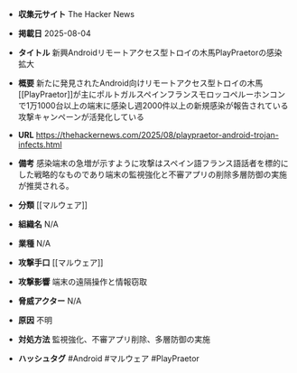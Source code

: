 - **収集元サイト**
The Hacker News

- **掲載日**
2025-08-04

- **タイトル**
新興Androidリモートアクセス型トロイの木馬PlayPraetorの感染拡大

- **概要**
新たに発見されたAndroid向けリモートアクセス型トロイの木馬[[PlayPraetor]]が主にポルトガルスペインフランスモロッコペルーホンコンで1万1000台以上の端末に感染し週2000件以上の新規感染が報告されている攻撃キャンペーンが活発化している

- **URL**
https://thehackernews.com/2025/08/playpraetor-android-trojan-infects.html

- **備考**
感染端末の急増が示すように攻撃はスペイン語フランス語話者を標的にした戦略的なものであり端末の監視強化と不審アプリの削除多層防御の実施が推奨される。

- **分類**
[[マルウェア]]

- **組織名**
N/A

- **業種**
N/A

- **攻撃手口**
[[マルウェア]]

- **攻撃影響**
端末の遠隔操作と情報窃取

- **脅威アクター**
N/A

- **原因**
不明

- **対処方法**
監視強化、不審アプリ削除、多層防御の実施

- **ハッシュタグ**
#Android #マルウェア #PlayPraetor
